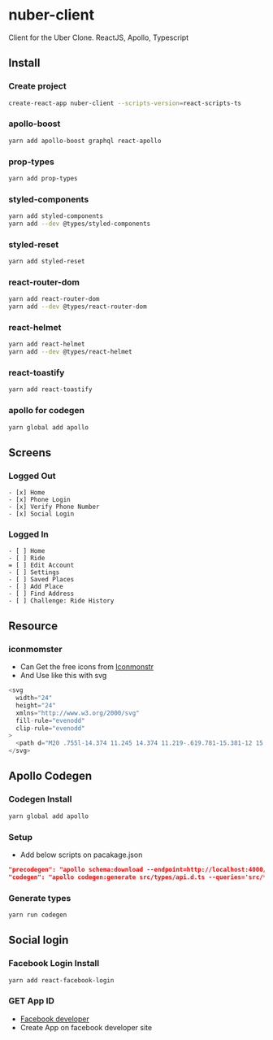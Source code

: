 # nuber-client

Client for the Uber Clone. ReactJS, Apollo, Typescript

## Install

### Create project

```bash
create-react-app nuber-client --scripts-version=react-scripts-ts
```

### apollo-boost

```bash
yarn add apollo-boost graphql react-apollo
```

### prop-types

```bash
yarn add prop-types
```

### styled-components

```bash
yarn add styled-components
yarn add --dev @types/styled-components
```

### styled-reset

```bash
yarn add styled-reset
```

### react-router-dom

```bash
yarn add react-router-dom
yarn add --dev @types/react-router-dom
```

### react-helmet

```bash
yarn add react-helmet
yarn add --dev @types/react-helmet
```

### react-toastify

```bash
yarn add react-toastify
```

### apollo for codegen

```bash
yarn global add apollo
```

## Screens

### Logged Out

    - [x] Home
    - [x] Phone Login
    - [x] Verify Phone Number
    - [x] Social Login

### Logged In

    - [ ] Home
    - [ ] Ride
    = [ ] Edit Account
    - [ ] Settings
    - [ ] Saved Places
    - [ ] Add Place
    - [ ] Find Address
    - [ ] Challenge: Ride History

## Resource

### iconmomster

- Can Get the free icons from [Iconmonstr](https://iconmonstr.com/)
- And Use like this with svg

```javascript
<svg
  width="24"
  height="24"
  xmlns="http://www.w3.org/2000/svg"
  fill-rule="evenodd"
  clip-rule="evenodd"
>
  <path d="M20 .755l-14.374 11.245 14.374 11.219-.619.781-15.381-12 15.391-12 .609.755z" />
</svg>
```

## Apollo Codegen

### Codegen Install

```bash
yarn global add apollo
```

### Setup

- Add below scripts on pacakage.json

```json
"precodegen": "apollo schema:download --endpoint=http://localhost:4000/graphql",
"codegen": "apollo codegen:generate src/types/api.d.ts --queries='src/**/*.queries.ts' --addTypename --localSchemaFile schema.json --target typescript --outputFlat"
```

### Generate types

```bash
yarn run codegen
```

## Social login

### Facebook Login Install

```bash
yarn add react-facebook-login
```

### GET App ID

- [Facebook developer](https://developers.facebook.com)
- Create App on facebook developer site
